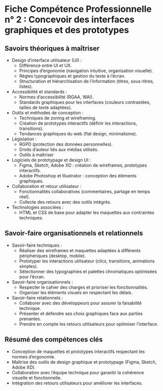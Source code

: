 # Fiche Compétence Professionnelle n° 2 : Concevoir des interfaces graphiques et des prototypes
## Savoirs théoriques à maîtriser
* Design d’interface utilisateur (UI) :
    * Différence entre UI et UX.
    * Principes d’ergonomie (navigation intuitive, organisation visuelle).
    * Règles typographiques et gestion du texte à l’écran.
    * Structuration et hiérarchisation de l’information (titres, sous-titres, listes).
* Accessibilité et standards :
    * Normes d’accessibilité (RGAA, WAI).
    * Standards graphiques pour les interfaces (couleurs contrastées, tailles de texte adaptées).
* Outils et méthodes de conception :
    * Techniques de zoning et wireframing.
    * Création de prototypes interactifs (définir les interactions, transitions).
    * Tendances graphiques du web (flat design, minimalisme).
* Législation :
    * RGPD (protection des données personnelles).
    * Droits d’auteur liés aux médias utilisés.
    * Outils à maîtriser
* Logiciels de prototypage et design UI :
    * Figma, Sketch, Adobe XD : création de wireframes, prototypes interactifs.
    * Adobe Photoshop et Illustrator : conception des éléments graphiques.
* Collaboration et retour utilisateur :
    * Fonctionnalités collaboratives (commentaires, partage en temps réel).
    * Collecte des retours avec des outils intégrés.
* Technologies associées :
    * HTML et CSS de base pour adapter les maquettes aux contraintes techniques.
## Savoir-faire organisationnels et relationnels
* Savoir-faire techniques :
    * Réaliser des wireframes et maquettes adaptées à différents périphériques (desktop, mobile).
    * Prototyper les interactions utilisateur (clics, transitions, animations simples).
    * Sélectionner des typographies et palettes chromatiques optimisées pour l’écran.
* Savoir-faire organisationnels :
    * Respecter le cahier des charges et prioriser les fonctionnalités.
    * Organiser les éléments visuels en respectant les délais.
* Savoir-faire relationnels :
    * Collaborer avec des développeurs pour assurer la faisabilité technique.
    * Présenter et défendre ses choix graphiques face aux parties prenantes.
    * Prendre en compte les retours utilisateurs pour optimiser l’interface.
## Résumé des compétences clés
* Conception de maquettes et prototypes interactifs respectant les normes d’ergonomie.
* Maîtrise des outils de design graphique et prototypage (Figma, Sketch, Adobe XD).
* Collaboration avec l’équipe technique pour garantir la cohérence visuelle et fonctionnelle.
* Intégration des retours utilisateurs pour améliorer les interfaces.